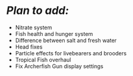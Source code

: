 # *Plan to add:*
- Nitrate system  
- Fish health and hunger system  
- Difference between salt and fresh water  
- Head fixes  
- Particle effects for livebearers and brooders  
- Tropical Fish overhaul  
- Fix Archerfish Gun display settings  